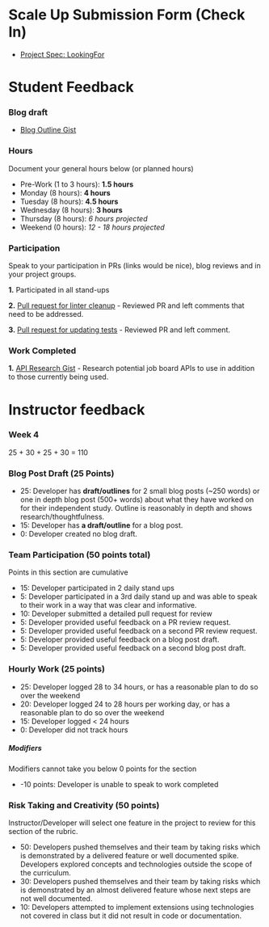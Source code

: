 # Scale Up Submission Form (Check In)

- [Project Spec: LookingFor](https://github.com/turingschool/lesson_plans/blob/master/ruby_04-apis_and_scalability/looking_for_project.markdown)

# Student Feedback

### Blog draft

- [Blog Outline Gist](https://gist.github.com/GSmes/c29791fcd763e7a092e94eaef6a83214)

### Hours

Document your general hours below (or planned hours)

- Pre-Work (1 to 3 hours): **1.5 hours**
- Monday (8 hours): **4 hours**
- Tuesday (8 hours): **4.5 hours**
- Wednesday (8 hours): **3 hours**
- Thursday (8 hours): *6 hours projected*
- Weekend (0 hours): *12 - 18 hours projected*

### Participation

Speak to your participation in PRs (links would be nice), blog reviews and in your project groups.

**1.** Participated in all stand-ups

**2.** [Pull request for linter cleanup](https://github.com/LookingForMe/lookingForFrontEnd/pull/81) - Reviewed PR and left comments that need to be addressed.

**3.** [Pull request for updating tests](https://github.com/LookingForMe/lookingForFrontEnd/pull/82) - Reviewed PR and left comment.

### Work Completed

**1.** [API Research Gist](https://gist.github.com/GSmes/f21f6c4835c10c069c765dcaf39e9fc0) - Research potential job board APIs to use in addition to those currently being used.

# Instructor feedback

### Week 4

25 + 30 + 25 + 30 = 110 

### Blog Post Draft (25 Points)  

* 25: Developer has **draft/outlines** for 2 small blog posts (~250 words) or one in depth blog post (500+ words) about what they have worked on for their independent study. Outline is reasonably in depth and shows research/thoughtfulness.
* 15: Developer has **a draft/outline** for a blog post.
* 0: Developer created no blog draft.

### Team Participation (50 points total)

Points in this section are cumulative

* 15: Developer participated in 2 daily stand ups
* 5: Developer participated in a 3rd daily stand up and was able to speak to their work in a way that was clear and informative.
* 10: Developer submitted a detailed pull request for review
* 5: Developer provided useful feedback on a PR review request.
* 5: Developer provided useful feedback on a second PR review request.
* 5: Developer provided useful feedback on a blog post draft.
* 5: Developer provided useful feedback on a second blog post draft.

### Hourly Work (25 points)

* 25: Developer logged 28 to 34 hours, or has a reasonable plan to do so over the weekend
* 20: Developer logged 24 to 28 hours per working day, or has a reasonable plan to do so over the weekend
* 15: Developer logged < 24 hours
* 0: Developer did not track hours

##### Modifiers

Modifiers cannot take you below 0 points for the section

* -10 points: Developer is unable to speak to work completed


### Risk Taking and Creativity (50 points)

Instructor/Developer will select one feature in the project to review for this section of the rubric.

* 50: Developers pushed themselves and their team by taking risks which is demonstrated by a delivered feature or well documented spike. Developers explored concepts and technologies outside the scope of the curriculum.
* 30: Developers pushed themselves and their team by taking risks which is demonstrated by an almost delivered feature whose next steps are not well documented.
* 10: Developers attempted to implement extensions using technologies not covered in class but it did not result in code or documentation.
